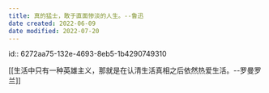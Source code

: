 ```yaml
---
title: 真的猛士，敢于直面惨淡的人生。--鲁迅
date created: 2022-06-09
date modified: 2022-07-20
---
```


id:: 6272aa75-132e-4693-8eb5-1b4290749310

[[生活中只有一种英雄主义，那就是在认清生活真相之后依然热爱生活。--罗曼罗兰]]
